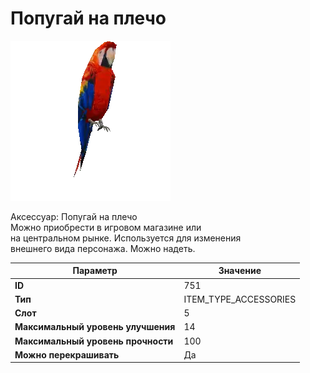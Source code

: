 # Попугай на плечо

![Item Image](../img/751.webp?raw=true)

Аксессуар: Попугай на плечо<br>Можно приобрести в игровом магазине или<br>на центральном рынке. Используется для изменения<br>внешнего вида персонажа. Можно надеть.


| Параметр | Значение |
|----------|----------|
| **ID** | 751 |
| **Тип** | ITEM_TYPE_ACCESSORIES |
| **Слот** | 5 |
| **Максимальный уровень улучшения** | 14 |
| **Максимальный уровень прочности** | 100 |
| **Можно перекрашивать** | Да |

